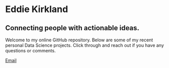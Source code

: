 # Eddie Kirkland
## Connecting people with actionable ideas.

Welcome to my online GitHub repository. Below are some of my recent personal Data Science projects. Click through and reach out if you have any questions or comments.

[Email](mailto:wekrklnd@gmail.com)

